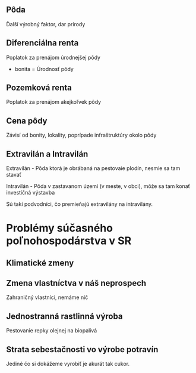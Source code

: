 ## Pôda

Ďalší výrobný faktor, dar prírody

## Diferenciálna renta

Poplatok za prenájom úrodnejšej pôdy

- bonita = Úrodnosť pôdy 

## Pozemková renta

Poplatok za prenájom akejkoľvek pôdy

## Cena pôdy

Závisí od bonity, lokality, poprípade infraštruktúry okolo pôdy

## Extravilán a Intravilán

Extravilán - Pôda ktorá je obrábaná na pestovaie plodín, nesmie sa tam stavať

Intravilán - Pôda v zastavanom území (v meste, v obci), môže sa tam konať investičná výstavba

Sú takí podvodníci, čo premieňajú extravilány na intravilány.


# Problémy súčasného poľnohospodárstva v SR

## Klimatické zmeny

## Zmena vlastníctva v náš neprospech

Zahraničný vlastníci, nemáme nič

## Jednostranná rastlinná výroba

Pestovanie repky olejnej na biopalivá

## Strata sebestačnosti vo výrobe potravín

Jediné čo si dokážeme vyrobiť je akurát tak cukor.
